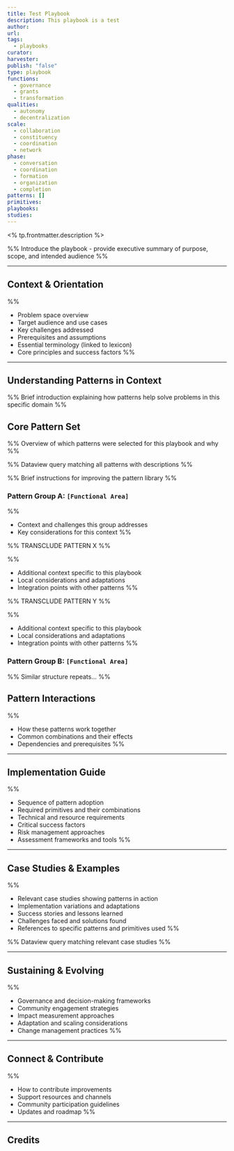 ```yaml
---
title: Test Playbook
description: This playbook is a test
author: 
url: 
tags:
  - playbooks
curator: 
harvester: 
publish: "false"
type: playbook
functions:
  - governance
  - grants
  - transformation
qualities:
  - autonomy
  - decentralization
scale:
  - collaboration
  - constituency
  - coordination
  - network
phase:
  - conversation
  - coordination
  - formation
  - organization
  - completion
patterns: []
primitives: 
playbooks: 
studies:
---
```


<% tp.frontmatter.description %>

%% Introduce the playbook - provide executive summary of purpose, scope, and intended audience %%

---

## Context & Orientation

%% 
- Problem space overview
- Target audience and use cases
- Key challenges addressed
- Prerequisites and assumptions
- Essential terminology (linked to lexicon)
- Core principles and success factors
%%
 
---

## Understanding Patterns in Context

%% Brief introduction explaining how patterns help solve problems in this specific domain %%

## Core Pattern Set

%% Overview of which patterns were selected for this playbook and why %%

%% Dataview query matching all patterns with descriptions %%

%% Brief instructions for improving the pattern library %%

### Pattern Group A: `[Functional Area]`

%% 
- Context and challenges this group addresses
- Key considerations for this context 
%%

%% TRANSCLUDE PATTERN X %%

%% 
- Additional context specific to this playbook
- Local considerations and adaptations
- Integration points with other patterns 
%%

%% TRANSCLUDE PATTERN Y %%

%% 
- Additional context specific to this playbook
- Local considerations and adaptations
- Integration points with other patterns 
%%

### Pattern Group B: `[Functional Area]`

%% Similar structure repeats... %%

## Pattern Interactions

%% 
- How these patterns work together
- Common combinations and their effects
- Dependencies and prerequisites 
%%

---

## Implementation Guide

%% 
- Sequence of pattern adoption
- Required primitives and their combinations
- Technical and resource requirements
- Critical success factors
- Risk management approaches
- Assessment frameworks and tools
%%

---

## Case Studies & Examples

%% 
- Relevant case studies showing patterns in action
- Implementation variations and adaptations
- Success stories and lessons learned
- Challenges faced and solutions found
- References to specific patterns and primitives used
%%

%% Dataview query matching relevant case studies
 %%
 
---

## Sustaining & Evolving

%% 
- Governance and decision-making frameworks
- Community engagement strategies
- Impact measurement approaches
- Adaptation and scaling considerations
- Change management practices
%%

---

## Connect & Contribute

%% 
- How to contribute improvements
- Support resources and channels
- Community participation guidelines
- Updates and roadmap
%%
 
---

## Credits
